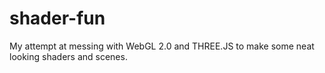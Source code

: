 # shader-fun
My attempt at messing with WebGL 2.0 and THREE.JS to make some neat looking shaders and scenes.
